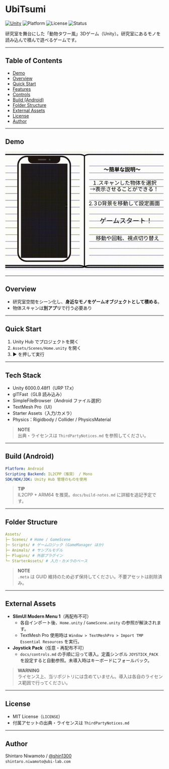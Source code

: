 # UbiTsumi

[![Unity](https://img.shields.io/badge/Unity-6000.0.48f1-blue?logo=unity)](#)
![Platform](https://img.shields.io/badge/Platform-Android-lightgrey)
![License](https://img.shields.io/badge/License-MIT-green)
![Status](https://img.shields.io/badge/Status-Active-brightgreen)

研究室を舞台にした「動物タワー風」3Dゲーム（Unity）。研究室にあるモノを読み込んで積んで遊べるゲームです。

---

## Table of Contents
- [Demo](#demo)
- [Overview](#overview)
- [Quick Start](#quick-start)
- [Features](#features)
- [Controls](#controls)
- [Build (Android)](#build-android)
- [Folder Structure](#folder-structure)
- [External Assets](#external-assets)
- [License](#license)
- [Author](#author)

---

## Demo
[![Demo](docs/images/demo.gif)](https://github.com/user-attachments/assets/ad2d3c38-0f14-4bed-9956-113ea5e775a8)

---

## Overview
- 研究室空間をシーン化し、**身近なモノをゲームオブジェクトとして積める**。
- 物体スキャンは**別アプリ**で行う必要あり

---

## Quick Start
1. Unity Hub でプロジェクトを開く  
2. `Assets/Scenes/Home.unity` を開く  
3. ▶ を押して実行

---

## Tech Stack
- Unity 6000.0.48f1（URP 17.x）  
- glTFast（GLB 読み込み）  
- SimpleFileBrowser（Android ファイル選択）  
- TextMesh Pro（UI）  
- Starter Assets（入力/カメラ）  
- Physics：Rigidbody / Collider / PhysicsMaterial

> **NOTE**  
> 出典・ライセンスは `ThirdPartyNotices.md` を参照してください。

---

## Build (Android)
```yaml
Platform: Android
Scripting Backend: IL2CPP（推奨） / Mono
SDK/NDK/JDK: Unity Hub 管理のものを使用
```

> **TIP**  
> IL2CPP + ARM64 を推奨。`docs/build-notes.md` に詳細を追記予定です。

---

## Folder Structure
```yaml
Assets/
├─ Scenes/ # Home / GameScene
├─ Scripts/ # ゲームロジック (GameManager ほか)
├─ Animals/ # サンプルモデル
├─ Plugins/ # 外部プラグイン
└─ StarterAssets/ # 入力・カメラのベース
```


> **NOTE**  
> `.meta` は GUID 維持のため必ず保持してください。不要アセットは削除済み。

---

## External Assets
- **SlimUI Modern Menu 1**（再配布不可）  
  - 各自インポート後、`Home.unity` / `GameScene.unity` の参照が解決されます。  
  - TextMesh Pro 使用時は `Window > TextMeshPro > Import TMP Essential Resources` を実行。  
- **Joystick Pack**（任意・再配布不可）  
  - `docs/controls.md` の手順に沿って導入。定義シンボル `JOYSTICK_PACK` を設定すると自動参照。未導入時はキーボードにフォールバック。

> **WARNING**  
> ライセンス上、当リポジトリには含めていません。導入は各自のライセンス範囲で行ってください。

---

## License
- MIT License（`LICENSE`）  
- 付属アセットの出典・ライセンスは `ThirdPartyNotices.md`

---

## Author
Shintaro Niwamoto / [@shin1300](https://github.com/shin1300)  
`shintaro.niwamoto@ubi-lab.com`

